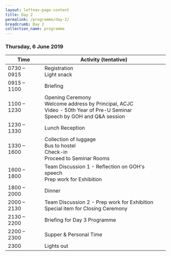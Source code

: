 ```yaml
---
layout: leftnav-page-content
title: Day 2
permalink: /programme/day-2/
breadcrumb: Day 2
collection_name: programme
---
```


### **Thursday, 6 June 2019**

Time|Activity (tentative)
----|--------------------
0730 – 0915	| Registration<br>Light snack  
0915 – 1100	| Briefing
1100 – 1230	|	Opening Ceremony<br>Welcome address by Principal, ACJC<br>Video - 50th Year of Pre-U Seminar<br>Speech by GOH and Q&A session
1230 – 1330	| Lunch Reception
1330 – 1600	| Collection of luggage<br>Bus to hostel<br>Check-in<br>Proceed to Seminar Rooms
1600 – 1800	|	Team Discussion 1 - Reflection on GOH's speech<br>Prep work for Exhibition 
1800 – 2000	| Dinner
2000 – 2130	|	Team Discussion 2 - Prep work for Exhibition<br>Special item for Closing Ceremony  
2130 – 2200	|	Briefing for Day 3 Programme
2200 – 2300	|	Supper & Personal Time 
2300 | Lights out
